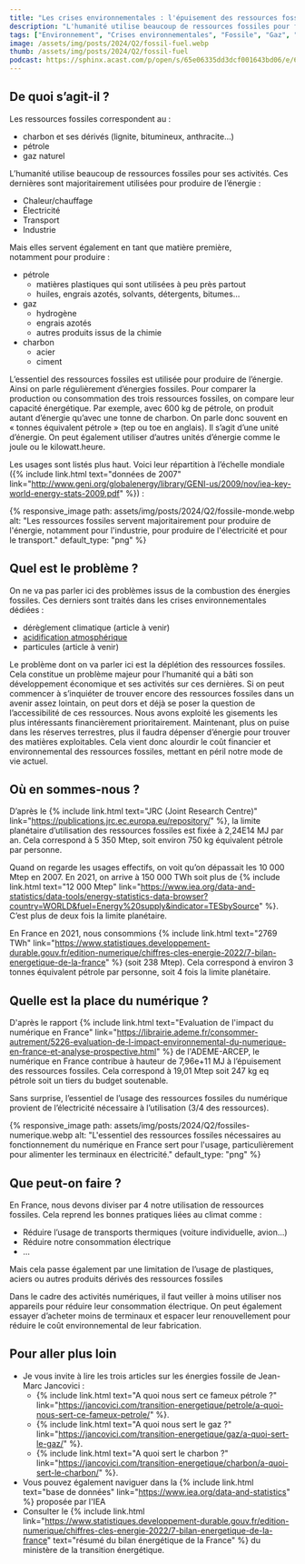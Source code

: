 ```yaml
---
title: "Les crises environnementales : l'épuisement des ressources fossiles"
description: "L'humanité utilise beaucoup de ressources fossiles pour fonctionner et ces dernières sont de plus en plus difficile à extraire !"
tags: ["Environnement", "Crises environnementales", "Fossile", "Gaz", "Pétrole", "Charbon"]
image: /assets/img/posts/2024/Q2/fossil-fuel.webp
thumb: /assets/img/posts/2024/Q2/fossil-fuel
podcast: https://sphinx.acast.com/p/open/s/65e06335dd3dcf001643bd06/e/6630ba75224e900013aeca9a/media.mp3
---
```


## De quoi s’agit-il ?

Les ressources fossiles correspondent au :

- charbon et ses dérivés (lignite, bitumineux, anthracite…)
- pétrole 
- gaz naturel

L’humanité utilise beaucoup de ressources fossiles pour ses activités. Ces dernières sont majoritairement utilisées pour produire de l’énergie :
- Chaleur/chauffage
- Électricité
- Transport
- Industrie

Mais elles servent également en tant que matière première, notamment pour produire :

- pétrole
  - matières plastiques qui sont utilisées à peu près partout
  - huiles, engrais azotés, solvants, détergents, bitumes…
- gaz
  - hydrogène
  - engrais azotés
  - autres produits issus de la chimie
- charbon
  - acier
  - ciment

L’essentiel des ressources fossiles est utilisée pour produire de l’énergie. Ainsi on parle régulièrement d’énergies fossiles. Pour comparer la production ou consommation des trois ressources fossiles, on compare leur capacité énergétique.
Par exemple, avec 600 kg de pétrole, on produit autant d’énergie qu’avec une tonne de charbon. On parle donc souvent en « tonnes équivalent pétrole » (tep ou toe en anglais). Il s’agit d’une unité d’énergie. On peut également utiliser d’autres unités d’énergie comme le joule ou le kilowatt.heure.

Les usages sont listés plus haut. Voici leur répartition à l’échelle mondiale ({% include link.html text="données de 2007" link="http://www.geni.org/globalenergy/library/GENI-us/2009/nov/iea-key-world-energy-stats-2009.pdf" %}) :

{% responsive_image 
  path: assets/img/posts/2024/Q2/fossile-monde.webp 
  alt: "Les ressources fossiles servent majoritairement pour produire de l'énergie, notamment pour l'industrie, pour produire de l'électricité et pour le transport." 
  default_type: "png"
%}

## Quel est le problème ?

On ne va pas parler ici des problèmes issus de la combustion des énergies fossiles. Ces derniers sont traités dans les crises environnementales dédiées :

- dérèglement climatique (article à venir)
- [acidification atmosphérique](/blog/2024/03/05/acidification.html)
- particules (article à venir)

Le problème dont on va parler ici est la déplétion des ressources fossiles. Cela constitue un problème majeur pour l’humanité qui a bâti son développement économique et ses activités sur ces dernières. 
Si on peut commencer à s’inquiéter de trouver encore des ressources fossiles dans un avenir assez lointain, on peut dors et déjà se poser la question de l’accessibilité de ces ressources.
Nous avons exploité les gisements les plus intéressants financièrement prioritairement. Maintenant, plus on puise dans les réserves terrestres, plus il faudra dépenser d’énergie pour trouver des matières exploitables.
Cela vient donc alourdir le coût financier et environnemental des ressources fossiles, mettant en péril notre mode de vie actuel.

## Où en sommes-nous ?

D’après le {% include link.html text="JRC (Joint Research Centre)" link="https://publications.jrc.ec.europa.eu/repository/" %}, la limite planétaire d’utilisation des ressources fossiles est fixée à 2,24E14 MJ par an. Cela correspond à 5 350 Mtep, soit environ 750 kg équivalent pétrole par personne.

Quand on regarde les usages effectifs, on voit qu’on dépassait les 10 000 Mtep en 2007. En 2021, on arrive à 150 000 TWh soit plus de {% include link.html text="12 000 Mtep" link="https://www.iea.org/data-and-statistics/data-tools/energy-statistics-data-browser?country=WORLD&fuel=Energy%20supply&indicator=TESbySource" %}. C’est plus de deux fois la limite planétaire.

En France en 2021, nous consommions {% include link.html text="2769 TWh" link="https://www.statistiques.developpement-durable.gouv.fr/edition-numerique/chiffres-cles-energie-2022/7-bilan-energetique-de-la-france" %} (soit 238 Mtep). Cela correspond à environ 3 tonnes équivalent pétrole par personne, soit 4 fois la limite planétaire.

## Quelle est la place du numérique ?

D'après le rapport {% include link.html text="Evaluation de l'impact du numérique en France" link="https://librairie.ademe.fr/consommer-autrement/5226-evaluation-de-l-impact-environnemental-du-numerique-en-france-et-analyse-prospective.html" %} de l'ADEME-ARCEP, le numérique en France contribue à hauteur de 7,96e+11 MJ à l’épuisement des ressources fossiles. Cela correspond à 19,01 Mtep soit 247 kg eq pétrole soit un tiers du budget soutenable.

Sans surprise, l’essentiel de l’usage des ressources fossiles du numérique provient de l’électricité nécessaire à l’utilisation (3/4 des ressources). 

{% responsive_image 
  path: assets/img/posts/2024/Q2/fossiles-numerique.webp 
  alt: "L'essentiel des ressources fossiles nécessaires au fonctionnement du numérique en France sert pour l'usage, particulièrement pour alimenter les terminaux en électricité." 
  default_type: "png"
%}

## Que peut-on faire ?

En France, nous devons diviser par 4 notre utilisation de ressources fossiles. Cela reprend les bonnes pratiques liées au climat comme :
- Réduire l’usage de transports thermiques (voiture individuelle, avion…)
- Réduire notre consommation électrique
- ...

Mais cela passe également par une limitation de l’usage de plastiques, aciers ou autres produits dérivés des ressources fossiles

Dans le cadre des activités numériques, il faut veiller à moins utiliser nos appareils pour réduire leur consommation électrique. On peut également essayer d’acheter moins de terminaux et espacer leur renouvellement pour réduire le coût environnemental de leur fabrication.

## Pour aller plus loin

- Je vous invite à lire les trois articles sur les énergies fossile de Jean-Marc Jancovici :
  - {% include link.html text="A quoi nous sert ce fameux pétrole ?" link="https://jancovici.com/transition-energetique/petrole/a-quoi-nous-sert-ce-fameux-petrole/" %}.
  - {% include link.html text="A quoi nous sert le gaz ?" link="https://jancovici.com/transition-energetique/gaz/a-quoi-sert-le-gaz/" %}.
  - {% include link.html text="A quoi sert le charbon ?" link="https://jancovici.com/transition-energetique/charbon/a-quoi-sert-le-charbon/" %}.
- Vous pouvez également naviguer dans la {% include link.html text="base de données" link="https://www.iea.org/data-and-statistics" %} proposée par l'IEA
- Consulter le {% include link.html link="https://www.statistiques.developpement-durable.gouv.fr/edition-numerique/chiffres-cles-energie-2022/7-bilan-energetique-de-la-france" text="résumé du bilan énergétique de la France" %} du ministère de la transition énergétique.
